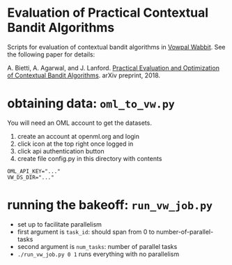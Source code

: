 # Evaluation of Practical Contextual Bandit Algorithms
Scripts for evaluation of contextual bandit algorithms in [Vowpal Wabbit](https://github.com/JohnLangford/vowpal_wabbit).
See the following paper for details:

A. Bietti, A. Agarwal, and J. Lanford. [Practical Evaluation and Optimization of Contextual Bandit Algorithms](https://arxiv.org/abs/1802.04064). arXiv preprint, 2018.

# obtaining data: `oml_to_vw.py`

You will need an OML account to get the datasets.

1. create an account at openml.org and login
2. click icon at the top right once logged in
3. click api authentication button
4. create file config.py in this directory with contents 
```
OML_API_KEY="..."
VW_DS_DIR="..."
```

# running the bakeoff: `run_vw_job.py`

* set up to facilitate parallelism
* first argument is `task_id`: should span from 0 to number-of-parallel-tasks
* second argument is `num_tasks`: number of parallel tasks
* `./run_vw_job.py 0 1` runs everything with no parallelism
